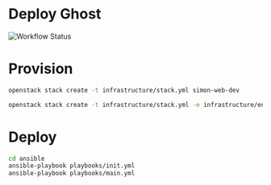 # Deploy Ghost

![Workflow Status](https://github.com/iokiwi/ghost-infra/workflows/.github/workflows/deploy_dev.yml/badge.svg)

# Provision

```bash
openstack stack create -t infrastructure/stack.yml simon-web-dev
```

```bash
openstack stack create -t infrastructure/stack.yml -e infrastructure/env/prod.yml simon-web-dev
```

# Deploy

```bash
cd ansible
ansible-playbook playbooks/init.yml
ansible-playbook playbooks/main.yml
```
